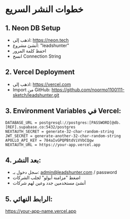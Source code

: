 # خطوات النشر السريع

## 1. Neon DB Setup
- اذهب إلى: https://neon.tech
- أنشئ مشروع: "leadshunter"
- احفظ كلمة المرور
- انسخ Connection String

## 2. Vercel Deployment
- اذهب إلى: https://vercel.com
- Import من GitHub: https://github.com/noormo1100111-sketch/leadshunter.git

## 3. Environment Variables في Vercel:
```
DATABASE_URL = postgresql://postgres:[PASSWORD]@db.[REF].supabase.co:5432/postgres
NEXTAUTH_SECRET = generate-32-char-random-string
JWT_SECRET = generate-another-32-char-random-string  
APOLLO_API_KEY = 784aIvGPQPBtdViVVbCQqw
NEXTAUTH_URL = https://your-app.vercel.app
```

## 4. بعد النشر:
- سجل دخول بـ: admin@leadshunter.com / password
- اضغط "مزامنة أبولو" لجلب الشركات
- أنشئ مستخدمين جدد وعين لهم شركات

## 5. الرابط النهائي:
https://your-app-name.vercel.app